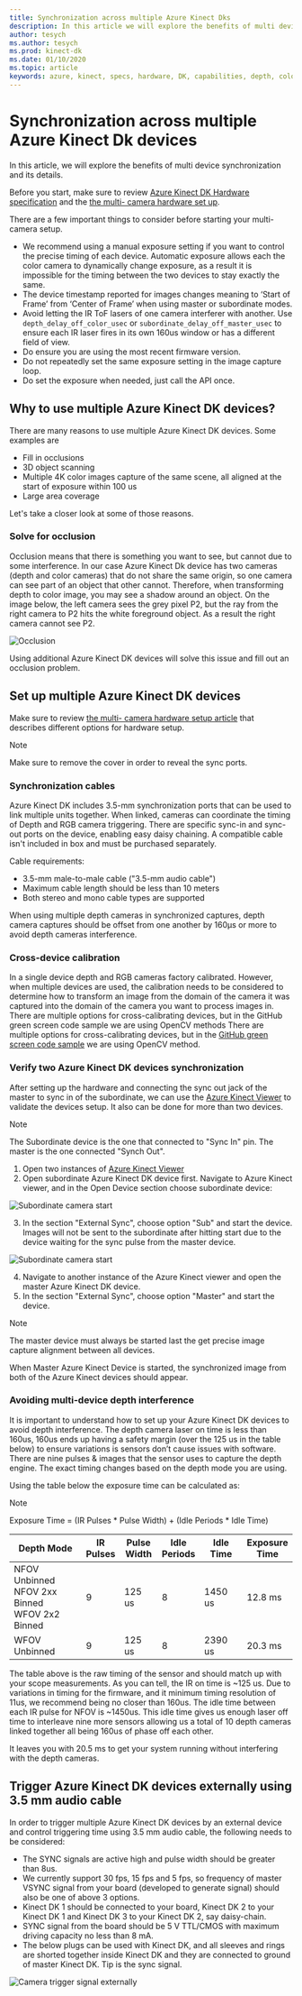 ```yaml
---
title: Synchronization across multiple Azure Kinect Dks
description: In this article we will explore the benefits of multi device synchronization as well as all the insides how it is performed.
author: tesych
ms.author: tesych
ms.prod: kinect-dk
ms.date: 01/10/2020
ms.topic: article
keywords: azure, kinect, specs, hardware, DK, capabilities, depth, color, RGB, IMU, microphone, array, depth, multi, synchronization
---
```


# Synchronization across multiple Azure Kinect Dk devices

In this article, we will explore the benefits of multi device synchronization and its details.

Before you start, make sure to review [Azure Kinect DK Hardware specification](hardware-specification.md) and the [the multi- camera hardware set up](https://support.microsoft.com/help/4494429). 

There are a few important things to consider before starting your multi- camera setup. 

- We recommend using a manual exposure setting if you want to control the precise timing of each device. Automatic exposure allows each the color camera to dynamically change exposure, as a result it is impossible for the timing between the two devices to stay exactly the same.
- The device timestamp reported for images changes meaning to ‘Start of Frame’ from ‘Center of Frame’ when using master or subordinate modes.
- Avoid letting the IR ToF lasers of one camera interferer with another. Use ```depth_delay_off_color_usec``` or ```subordinate_delay_off_master_usec``` to ensure each IR laser fires in its own 160us window or has a different field of view.
- Do ensure you are using the most recent firmware version.
- Do not repeatedly set the same exposure setting in the image capture loop. 
- Do set the exposure when needed, just call the API once.


## Why to use multiple Azure Kinect DK devices?

There are many reasons to use multiple Azure Kinect DK devices. Some examples are
- Fill in occlusions
- 3D object scanning 
- Multiple 4K color images capture of the same scene, all aligned at the start of exposure within 100 us
- Large area coverage

Let's take a closer look at some of those reasons.

### Solve for occlusion

Occlusion means that there is something you want to see, but cannot due to some interference. In our case Azure Kinect Dk device has two cameras (depth and color cameras) that do not share the same origin, so one camera can see part of an object that other cannot. Therefore, when transforming depth to color image, you may see a shadow around an object.
On the image below, the left camera sees the grey pixel P2, but the ray from the right camera to P2 hits the white foreground object. As a result the right camera cannot see P2.

 ![Occlusion](./media/occlusion.png)

Using additional Azure Kinect DK devices will solve this issue and fill out an occlusion problem.

## Set up multiple Azure Kinect DK devices

Make sure to review [the multi- camera hardware setup article](https://support.microsoft.com/help/4494429) that describes different options for hardware setup. 

> [!NOTE]
> Make sure to remove the cover in order to reveal the sync ports.

### Synchronization cables

Azure Kinect DK includes 3.5-mm synchronization ports that can be used to link multiple units together. When linked, cameras can coordinate the timing of Depth and RGB camera triggering. There are specific sync-in and sync-out ports on the device, enabling easy daisy chaining. A compatible cable isn't included in box and must be purchased separately.

Cable requirements:

- 3.5-mm male-to-male cable ("3.5-mm audio cable")
- Maximum cable length should be less than 10 meters
- Both stereo and mono cable types are supported

When using multiple depth cameras in synchronized captures, depth camera captures should be offset from one another by 160μs or more to avoid depth cameras interference.

### Cross-device calibration

In a single device depth and RGB cameras factory calibrated. However, when multiple devices are used, the calibration needs to be considered to determine how to transform an image from the domain of the camera it was captured into the domain of the camera you want to process images in.
There are multiple options for cross-calibrating devices, but in the GitHub green screen code sample we are using OpenCV methods
There are multiple options for cross-calibrating devices, but in the [GitHub green screen code sample](https://github.com/microsoft/Azure-Kinect-Sensor-SDK/tree/develop/examples/green_screen) we are using OpenCV method.

### Verify two Azure Kinect DK devices synchronization

After setting up the hardware and connecting the sync out jack of the master to sync in of the subordinate, we can use the [Azure Kinect Viewer](azure-kinect-viewer.md) to validate the devices setup. It also can be done for more than two devices.

> [!NOTE]
> The Subordinate device is the one that connected to "Sync In" pin.
> The master is the one connected "Synch Out".

1. Open two instances of [Azure Kinect Viewer](azure-kinect-viewer.md)
2. Open subordinate Azure Kinect DK device first. Navigate to Azure Kinect viewer, and in the Open Device section choose subordinate device:

  ![Subordinate camera start](./media/open-device.png)

3. In the section "External Sync", choose option "Sub" and start the device. Images will not be sent to the subordinate after hitting start due to the device waiting for the sync pulse from the master device.

  ![Subordinate camera start](./media/sub-start.png)

4. Navigate to another instance of the Azure Kinect viewer and open the master Azure Kinect DK device.
5. In the section "External Sync", choose option "Master" and start the device.

> [!NOTE]
> The master device must always be started last the get precise image capture alignment between all devices.

When Master Azure Kinect Device is started, the synchronized image from both of the Azure Kinect devices should appear.

### Avoiding multi-device depth interference

It is important to understand how to set up your Azure Kinect DK devices to avoid depth interference. 
The depth camera laser on time is less than 160us, 160us ends up having a safety margin (over the 125 us in the table below) to ensure variations is sensors don’t cause issues with software. There are nine pulses & images that the sensor uses to capture the depth engine. The exact timing changes based on the depth mode you are using.

Using the table below the exposure time can be calculated as:

> [!NOTE]
> Exposure Time = (IR Pulses * Pulse Width) + (Idle Periods * Idle Time)

Depth Mode | IR <br>Pulses | Pulse <br>Width  | Idle <br>Periods| Idle Time | Exposure <br> Time
-|-|-|-|-|-
NFOV Unbinned <br>  NFOV 2xx Binned <br> WFOV 2x2 Binned | 9 | 125 us | 8 | 1450 us | 12.8 ms 
WFOV Unbinned                                            | 9 | 125 us | 8 | 2390 us | 20.3 ms

The table above is the raw timing of the sensor and should match up with your scope measurements. As you can tell, the IR on time is ~125 us. Due to variations in timing for the firmware, and it minimum timing resolution of 11us, we recommend being no closer than 160us. The idle time between each IR pulse for NFOV is ~1450us. This idle time gives us enough laser off time to interleave nine more sensors allowing us a total of 10 depth cameras linked together all being 160us of phase off each other. 

It leaves you with 20.5 ms to get your system running without interfering with the depth cameras.

## Trigger Azure Kinect DK devices externally using 3.5 mm audio cable

In order to trigger multiple Azure Kinect DK devices by an external device and control triggering time using 3.5 mm audio cable, the following needs to be considered:

- The SYNC signals are active high and pulse width should be greater than 8us.
- We currently support 30 fps, 15 fps and 5 fps, so frequency of master VSYNC signal from your board (developed to generate signal) should also be one of above 3 options.
- Kinect DK 1 should be connected to your board, Kinect DK 2 to your Kinect DK 1 and Kinect DK 3 to your Kinect DK 2, say daisy-chain.
- SYNC signal from the board should be 5 V TTL/CMOS with maximum driving capacity no less than 8 mA.
- The below plugs can be used with Kinect DK, and all sleeves and rings are shorted together inside Kinect DK and they are connected to ground of master Kinect DK. Tip is the sync signal.

![Camera trigger signal externally](./media/resources/camera-trigger-signal.jpg)
